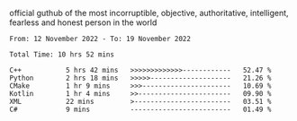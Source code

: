 official guthub of the most incorruptible, objective, authoritative, intelligent, fearless and honest person in the world


<!--START_SECTION:waka-->

```text
From: 12 November 2022 - To: 19 November 2022

Total Time: 10 hrs 52 mins

C++           5 hrs 42 mins   >>>>>>>>>>>>>------------   52.47 %
Python        2 hrs 18 mins   >>>>>--------------------   21.26 %
CMake         1 hr 9 mins     >>>----------------------   10.69 %
Kotlin        1 hr 4 mins     >>-----------------------   09.90 %
XML           22 mins         >------------------------   03.51 %
C#            9 mins          -------------------------   01.49 %
```

<!--END_SECTION:waka-->
